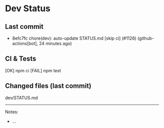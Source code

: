 # Dev Status

## Last commit
- 8efc7fc chore(dev): auto-update STATUS.md [skip ci] (#1126) (github-actions[bot], 24 minutes ago)
## CI & Tests
[OK] npm ci
[FAIL] npm test

## Changed files (last commit)
dev/STATUS.md

---
Notes:
- ...
